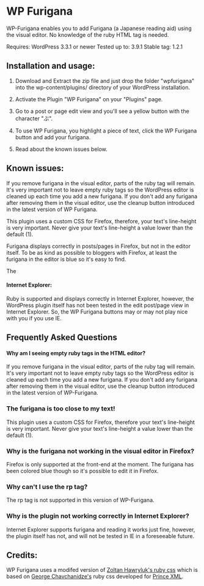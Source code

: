 # WP Furigana

WP-Furigana enables you to add Furigana (a Japanese reading aid) using the visual editor. No knowledge of the ruby HTML tag is needed.

Requires: WordPress 3.3.1 or newer
Tested up to: 3.9.1
Stable tag: 1.2.1

## Installation and usage:

1. Download and Extract the zip file and just drop the folder "wpfurigana" into the wp-content/plugins/ directory of your WordPress installation.

2. Activate the Plugin "WP Furigana" on your "Plugins" page.

3. Go to a post or page edit view and you'll see a yellow button with the character "ぶ".

4. To use WP Furigana, you highlight a piece of text, click the WP Furigana button and add your furigana.

5. Read about the known issues below.

## Known issues:

If you remove furigana in the visual editor, parts of the ruby tag will remain. It's very important not to leave empty ruby tags so the WordPress editor is cleaned up each time you add a new furigana. If you don't add any furigana after removing them in the visual editor, use the cleanup button introduced in the latest version of WP Furigana.

This plugin uses a custom CSS for Firefox, therefore, your text's line-height is very important. Never give your text's line-height a value lower than the default (1).

Furigana displays correctly in posts/pages in Firefox, but not in the editor itself. To be as kind as possible to bloggers with Firefox, at least the furigana in the editor is blue so it's easy to find.

The <rp> tag is not supported in the current version of WP Furigana.

#### Internet Explorer:
Ruby is supported and displays correctly in Internet Explorer, however, the WordPress plugin itself has not been tested in the edit post/page view in Internet Explorer. So, the WP Furigana buttons may or may not play nice with you if you use IE.

## Frequently Asked Questions

#### Why am I seeing empty ruby tags in the HTML editor?
If you remove furigana in the visual editor, parts of the ruby tag will remain. It's very important not to leave empty ruby tags so the WordPress editor is cleaned up each time you add a new furigana. If you don't add any furigana after removing them in the visual editor, use the cleanup button introduced in the latest version of WP-Furigana.

### The furigana is too close to my text!

This plugin uses a custom CSS for Firefox, therefore your text's line-height is very important. Never give your text's line-height a value lower than the default (1).

### Why is the furigana not working in the visual editor in Firefox?

Firefox is only supported at the front-end at the moment. The furigana has been colored blue though so it's possible to edit it in Firefox.

### Why can't I use the rp tag?

The rp tag is not supported in this version of WP-Furigana.

### Why is the plugin not working correctly in Internet Explorer?

Internet Explorer supports furigana and reading it works just fine, however, the plugin itself has not, and will not be tested in IE in a foreseeable future.

## Credits:

WP Furigana uses a modifed version of [Zoltan Hawryluk's ruby css](http://www.useragentman.com/blog/2010/10/29/cross-browser-html5-ruby-annotations-using-css/) which is based on [George Chavchanidze's](http://www.chavchanidze.com/) ruby css developed for [Prince XML](http://www.princexml.com/bb/viewtopic.php?t=81).